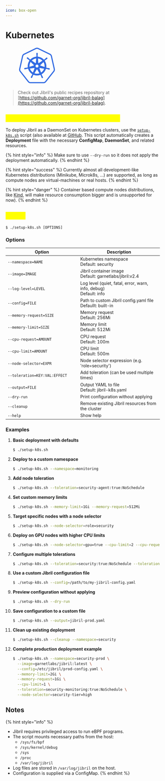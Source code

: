```yaml
---
icon: box-open
---
```


# Kubernetes

<figure><img src="../../../.gitbook/assets/Kubernetes (1).png" alt="" width="125"><figcaption></figcaption></figure>

> Check out Jibril's public recipes repository at [https://github.com/garnet-org/jibril-balag](https://github.com/garnet-org/jibril-balag).

## <mark style="color:yellow;">Deploy Jibril on Kubernetes Clusters</mark>

To deploy Jibril as a DaemonSet on Kubernetes clusters, use the [`setup-k8s.sh`](kubernetes-script.md) script (also available at [GitHub](https://github.com/listendev/jibril-releases/blob/main/deploy/k8s/setup-k8s.sh). This script automatically creates a **Deployment** file with the necessary **ConfigMap**, **DaemonSet**, and related resources.

{% hint style="info" %}
Make sure to use `--dry-run` so it does not apply the deployment automatically.
{% endhint %}

{% hint style="success" %}
Currently almost all development-like Kubernetes distributions (Minikube, Microk8s, ...) are supported, as long as compute nodes are virtual-machines or real hosts.
{% endhint %}

{% hint style="danger" %}
Container based compute nodes distributions, like [Kind](https://kind.sigs.k8s.io/), will make resource consumption bigger and is unsupported for now).
{% endhint %}

## <mark style="color:yellow;">Usage</mark>

```shell-session
$ ./setup-k8s.sh [OPTIONS]
```

### Options

<table data-header-hidden><thead><tr><th width="345.171875">Option</th><th width="578.35546875">Description</th></tr></thead><tbody><tr><td><code>--namespace=NAME</code></td><td>Kubernetes namespace<br>Default: security</td></tr><tr><td><code>--image=IMAGE</code></td><td>Jibril container image<br>Default: garnetlabs/jibril:v2.4</td></tr><tr><td><code>--log-level=LEVEL</code></td><td>Log level (quiet, fatal, error, warn, info, debug)<br>Default: info</td></tr><tr><td><code>--config=FILE</code></td><td>Path to custom Jibril config.yaml file<br>Defaullt: built-in</td></tr><tr><td><code>--memory-request=SIZE</code></td><td>Memory request<br>Default: 256Mi</td></tr><tr><td><code>--memory-limit=SIZE</code></td><td>Memory limit<br>Default: 512Mi</td></tr><tr><td><code>--cpu-request=AMOUNT</code></td><td>CPU request<br>Default: 100m</td></tr><tr><td><code>--cpu-limit=AMOUNT</code></td><td>CPU limit<br>Default: 500m</td></tr><tr><td><code>--node-selector=EXPR</code></td><td>Node selector expression (e.g. 'role=security')</td></tr><tr><td><code>--toleration=KEY:VAL:EFFECT</code></td><td>Add toleration (can be used multiple times)</td></tr><tr><td><code>--output=FILE</code></td><td>Output YAML to file<br>Default: jibril-k8s.yaml</td></tr><tr><td><code>--dry-run</code></td><td>Print configuration without applying</td></tr><tr><td><code>--cleanup</code></td><td>Remove existing Jibril resources from the cluster</td></tr><tr><td><code>--help</code></td><td>Show help</td></tr></tbody></table>

### Examples

1.  **Basic deployment with defaults**

    ```sh
    $ ./setup-k8s.sh
    ```
2.  **Deploy to a custom namespace**

    ```sh
    $ ./setup-k8s.sh --namespace=monitoring
    ```
3.  **Add node toleration**

    ```sh
    $ ./setup-k8s.sh --toleration=security-agent:true:NoSchedule
    ```
4.  **Set custom memory limits**

    ```sh
    $ ./setup-k8s.sh --memory-limit=1Gi --memory-request=512Mi
    ```
5.  **Target specific nodes with a node selector**

    ```sh
    $ ./setup-k8s.sh --node-selector=role=security
    ```
6.  **Deploy on GPU nodes with higher CPU limits**

    ```sh
    $ ./setup-k8s.sh --node-selector=gpu=true --cpu-limit=2 --cpu-request=500m
    ```
7.  **Configure multiple tolerations**

    ```sh
    $ ./setup-k8s.sh --toleration=security:true:NoSchedule --toleration=critical:true:NoExecute
    ```
8.  **Use a custom Jibril configuration file**

    ```sh
    $ ./setup-k8s.sh --config=/path/to/my-jibril-config.yaml
    ```
9.  **Preview configuration without applying**

    ```sh
    $ ./setup-k8s.sh --dry-run
    ```
10. **Save configuration to a custom file**

    ```sh
    $ ./setup-k8s.sh --output=jibril-prod.yaml
    ```
11. **Clean up existing deployment**

    ```sh
    $ ./setup-k8s.sh --cleanup --namespace=security
    ```
12. **Complete production deployment example**

    ```sh
    $ ./setup-k8s.sh --namespace=security-prod \
      --image=garnetlabs/jibril:latest \
      --config=/etc/jibril/prod-config.yaml \
      --memory-limit=2Gi \
      --memory-request=1Gi \
      --cpu-limit=1 \
      --toleration=security-monitoring:true:NoSchedule \
      --node-selector=security-tier=high
    ```

## Notes

{% hint style="info" %}
* Jibril requires privileged access to run eBPF programs.
* The script mounts necessary paths from the host:
  * `/sys/fs/bpf`
  * `/sys/kernel/debug`
  * `/sys`
  * `/proc`
  * `/var/log/jibril`
* Log files are stored in `/var/log/jibril` on the host.
* Configuration is supplied via a ConfigMap.
{% endhint %}
